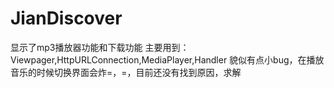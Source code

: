 # JianDiscover
显示了mp3播放器功能和下载功能
主要用到：Viewpager,HttpURLConnection,MediaPlayer,Handler
貌似有点小bug，在播放音乐的时候切换界面会炸=，=，目前还没有找到原因，求解
